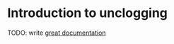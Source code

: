 # Introduction to unclogging

TODO: write [great documentation](http://jacobian.org/writing/what-to-write/)
